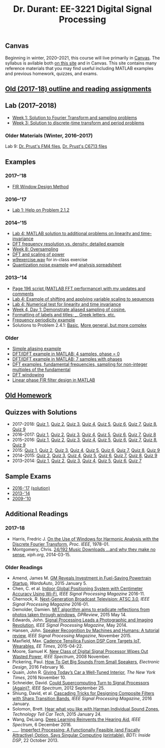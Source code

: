 ﻿---
title: "Dr. Durant: EE-3221 Digital Signal Processing"
---

## Canvas

Beginning in winter, 2020&ndash;2021, this course will live primarily in [Canvas](https://msoe.instructure.com/). The syllabus is avilable both [on this site](syllabus.html) and in Canvas. This site contains many reference materials that you may find useful including MATLAB examples and previous homework, quizzes, and exams.

## <a href="outline-w1718.pdf">Old (2017-18) outline and reading assignments</a>

## Lab (2017&ndash;2018)

* <a href="l01apSol.pdf">Week 1: Solution to Fourier Transform and sampling problems</a>
* <a href="l03apSol.pdf">Week 3: Solution to discrete-time transform and period problems</a>

### Older Materials (Winter, 2016&ndash;2017)

Lab 9: <a href="https://faculty-web.msoe.edu/prust/armdsp/">Dr. Prust's FM4 files</a>,
<a href="https://faculty-web.msoe.edu/prust/c6713dsk/">Dr. Prust's C6713 files</a>

## Examples
### 2017&ndash;'18

* <a href="firWindowDesign_m.txt">FIR Window Design Method</a>

### 2016&ndash;'17

* <a href="p2_1_2_m.txt">Lab 1: Help on Problem 2.1.2</a>

### 2014&ndash;'15

* <a href="l4ep_m.txt">Lab 4: MATLAB solution to additional problems on linearity and time-invariance</a>
* <a href="dftFrequencyResolution.pdf">DFT frequency resolution vs. density: detailed example</a>
* <a href="w8oversampling_m.txt">Week 8: Oversampling</a>
* <a href="dftPower_m.txt">DFT and scaling of power</a>
* <a href="w9exercise.wav">w9exercise.wav</a> for in-class exercise
* <a href="quantex_m.txt">Quantization noise example</a> and <a href="quantex.xlsx">analysis spreadsheet</a>

### 2013&ndash;'14

* <a href="p196_m.txt">Page 196 script (MATLAB FFT performance) with my updates and comments</a>
* <a href="l4p_m.txt">Lab 4: Example of shifting and applying variable scaling to sequences</a>
* <a href="w4lti_m.txt">Lab 4: Numerical test for linearity and time invariance</a>
* <a href="w4d1_m.txt">Week 4, Day 1: Demonstrate aliased sampling of cosine.</a>
* <a href="w4tex_m.txt">Formatting of labels and titles: _, Greek letters, etc.</a>
* <a href="freqPeriodicity_m.txt">Frequency periodicity example</a>
* Solutions to Problem 2.4.1: <a href="p2_4_1b_m.txt">Basic</a>, <a href="p2_4_1_m.txt">More general, but more complex</a>

### Older

* <a href="aliasing_m.txt">Simple aliasing example</a>
* <a href="dft4_m.txt">DFT/IDFT example in MATLAB: 4 samples, phase = 0</a>
* <a href="dft7_m.txt">DFT/IDFT example in MATLAB: 7 samples with phases</a>
* <a href="w7d3_m.txt">DFT examples, fundamental frequencies, sampling for non-integer multiples of the fundamental</a>
* <a href="w8d1_m.txt">DFT windowing</a>
* <a href="w9d2_m.txt">Linear phase FIR filter design in MATLAB</a>

## <a href="homework.html">Old Homework</a>

## Quizzes with Solutions

* 2017&ndash;2018:
	<a href="q01-w1718-ans.pdf">Quiz 1</a>,
	<a href="q02-w1718-ans.pdf">Quiz 2</a>,
	<a href="q03-w1718-ans.pdf">Quiz 3</a>,
	<a href="q04-w1718-ans.pdf">Quiz 4</a>,
	<a href="q05-w1718-ans.pdf">Quiz 5</a>,
	<a href="q06-w1718-ans.pdf">Quiz 6</a>,
	<a href="q07-w1718-ans.pdf">Quiz 7</a>,
	<a href="q08-w1718-ans.pdf">Quiz 8</a>,
	<a href="q09-w1718-ans.pdf">Quiz 9</a>
* 2016&ndash;2017:
	<a href="q01-w1617-ans.pdf">Quiz 1</a>,
	<a href="q02-w1617-ans.pdf">Quiz 2</a>,
	<a href="q03-w1617-ans.pdf">Quiz 3</a>,
	<a href="q04-w1617-ans.pdf">Quiz 4</a>,
	<a href="q05-w1617-ans.pdf">Quiz 5</a>,
	<a href="q06-w1617-ans.pdf">Quiz 6</a>,
	<a href="q07-w1617-ans.pdf">Quiz 7</a>,
	<a href="q08-w1617-ans.pdf">Quiz 8</a>
* 2015&ndash;2016:
	<a href="q01-w1516-ans.pdf">Quiz 1</a>,
	<a href="q02-w1516-ans.pdf">Quiz 2</a>,
	<a href="q03-w1516-ans.pdf">Quiz 3</a>,
	<a href="q04-w1516-ans.pdf">Quiz 4</a>,
	<a href="q05-w1516-ans.pdf">Quiz 5</a>,
	<a href="q06-w1516-ans.pdf">Quiz 6</a>,
	<a href="q07-w1516-ans.pdf">Quiz 7</a>,
	<a href="q08-w1516-ans.pdf">Quiz 8</a>,
	<a href="q09-w1516-ans.pdf">Quiz 9</a>
* 2015:
	<a href="q01-s15-ans.pdf">Quiz 1</a>,
	<a href="q02-s15-ans.pdf">Quiz 2</a>,
	<a href="q03-s15-ans.pdf">Quiz 3</a>,
	<a href="q04-s15-ans.pdf">Quiz 4</a>,
	<a href="q05-s15-ans.pdf">Quiz 5</a>,
	<a href="q06-s15-ans.pdf">Quiz 6</a>,
	<a href="q07-s15-ans.pdf">Quiz 7</a>,
	<a href="q08-s15-ans.pdf">Quiz 8</a>,
	<a href="q09-s15-ans.pdf">Quiz 9</a>
* 2014&ndash;2015:
	<a href="q02-w1415-ans.pdf">Quiz 2</a>,
	<a href="q03-w1415-ans.pdf">Quiz 3</a>,
	<a href="q04-w1415-ans.pdf">Quiz 4</a>,
	<a href="q05-w1415-ans.pdf">Quiz 5</a>,
	<a href="q06-w1415-ans.pdf">Quiz 6</a>,
	<a href="q07-w1415-ans.pdf">Quiz 7</a>,
	<a href="q08-w1415-ans.pdf">Quiz 8</a>,
	<a href="q09-w1415-ans.pdf">Quiz 9</a>
* 2013&ndash;2014:
	<a href="q01-w1314-ans.pdf">Quiz 1</a>,
	<a href="q02-w1314-ans.pdf">Quiz 2</a>,
	<a href="q03-w1314-ans.pdf">Quiz 3</a>,
	<a href="q04-w1314-ans.pdf">Quiz 4</a>,
	<a href="q05-w1314-ans.pdf">Quiz 5</a>,
	<a href="q06-w1314-ans.pdf">Quiz 6</a>,
	<a href="q07-w1314-ans.pdf">Quiz 7</a>

## Sample Exams
* <a href="final-w1617.pdf">2016-'17</a> <a href="final-w1617-ans.pdf">(solution)</a>
* <a href="final-w1314.pdf">2013-'14</a>
* <a href="final-w0910.pdf">2009-'10</a>

## Additional Readings
### 2017&ndash;18

* Harris, Fredric J. <a href="http://ieeexplore.ieee.org/xpl/articleDetails.jsp?arnumber=1455106">On the Use of Windows for Harmonic Analysis with the Discrete Fourier Transform</a>, *Proc. IEEE*, 1978-01.
* Montgomery, Chris. <a href="https://people.xiph.org/~xiphmont/demo/neil-young.html">24/192 Music Downloads ...and why they make no sense</a>, *xiph.org*, 2014-03-15.

### Older Readings

* Amend, James M. <a href="http://wardsauto.com/vehicles-technology/gm-reveals-investment-fuel-saving-powertrain-startup">GM Reveals Investment in Fuel-Saving Powertrain Startup</a>,
	*WardsAuto*, 2015 January 5.
* Chen, C. et al. <a href="http://ieeexplore.ieee.org/xpl/articleDetails.jsp?arnumber=7736177">Indoor Global Positioning System with Centimeter Accuracy Using Wi&ndash;Fi</a>, *IEEE Signal Processing Magazine* 2016-11.
* Chernock, R. <a href="http://ieeexplore.ieee.org/xpl/articleDetails.jsp?arnumber=7366687">Next-Generation Broadcast Television: ATSC 3.0</a>, *IEEE Signal Processing Magazine* 2016-01.
* Demolder, Damien. <a href="http://www.dpreview.com/articles/2914705706/mit-algorithm-aims-to-eradicate-reflections-from-photos-taken-through-windows">MIT algorithm aims to eradicate reflections from photos taken through windows</a>, *DPReview*, 2015 May 14.
* Edwards, John. <a href="http://ieeexplore.ieee.org/xpl/articleDetails.jsp?arnumber=6784045">Signal Processing Leads a Photographic and Imaging Revolution</a>, *IEEE Signal Processing Magazine*, May 2014.
* Hansen, John. <a href="http://ieeexplore.ieee.org/xpl/articleDetails.jsp?arnumber=7298570">Speaker Recognition by Machines and Humans: A tutorial review</a>, *IEEE Signal Processing Magazine*, November 2015.
* Maxfield, Max. <a href="http://www.eetimes.com/document.asp?doc_id=1326420">Cadence Tensilica Fusion DSP Core Targets IoT, Wearables</a>, *EE Times*, 2015-04-22.
* Moore, Samuel K. <a href="http://spectrum.ieee.org/computing/hardware/new-class-of-digital-signal-processor-wipes-out-wasted-power">New Class of Digital Signal Processor Wipes Out Wasted Power</a>,
	*IEEE Spectrum*, 2008 November.
* Pickering, Paul. <a href="http://electronicdesign.com/systems/how-get-big-sounds-small-speakers">How To Get Big Sounds From Small Speakers</a>, *Electronic Design*, 2016 February 16.
* Quain, John R. <a href="http://www.nytimes.com/2016/11/11/automobiles/autoreviews/giving-todays-car-a-well-tuned-interior.html">Giving Today’s Car a Well-Tuned Interior</a>,
	*The New York Times*, 2016 November 10.
* Schneider, David. <a href="http://spectrum.ieee.org/computing/hardware/could-supercomputing-turn-to-signal-processors-again/">Could Supercomputing Turn to Signal Processors (Again)?</a>,
	*IEEE Spectrum*, 2012 September 25.
* Shiung, David, et al. <a href="http://ieeexplore.ieee.org/xpl/articleDetails.jsp?arnumber=7368237">Cascading Tricks for Designing Composite Filters with Sharp Transition Bands</a>,
	*IEEE Signal Processing Magazine*, 2016 January.
* Solomon, Brett. <a href="http://www.technologytell.com/in-car-tech/11672/hear-whatchalike-harmans-isz-individual-sound-zones-technology/">Hear what you like with Harman Individual Sound Zones</a>,
	*Technology Tell Car Tech*, 2015 January 24.
* Wang, DeLiang. <a href="http://spectrum.ieee.org/consumer-electronics/audiovideo/deep-learning-reinvents-the-hearing-aid">Deep Learning Reinvents the Hearing Aid</a>, *IEEE Spectrum*, 6 December 2016.
* ___. <a href="http://www.bdti.com/InsideDSP/2013/10/23/SingularComputing">Imperfect Processing: A Functionally Feasible (and Fiscally Attractive) Option, Says Singular Computing</a>
	<a href="2013-10-22articleImperfectProcessing.pdf">(printable)</a>, *BDTi: Inside DSP*, 22 October 2013.
